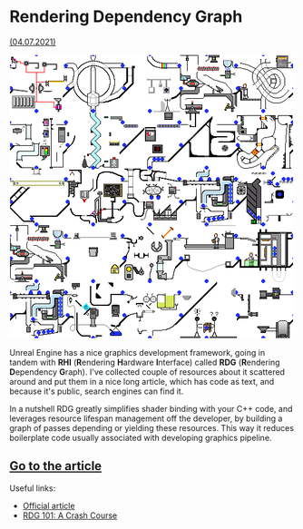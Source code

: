 <!-- {
    "desc": "Info about Rendering Dependency Graph"
} -->

# Rendering Dependency Graph
[(04.07.2021)](/c/log/rdg)

![md.parallax md.invert-desaturate md.not-in-article](../blue-marbles.gif)

Unreal Engine has a nice graphics development framework, going in tandem with **RHI** (**R**endering **H**ardware **I**nterface) called **RDG** (**R**endering **D**ependency **G**raph). I've collected couple of resources about it scattered around and put them in a nice long article, which has code as text, and because it's public, search engines can find it.

In a nutshell RDG greatly simplifies shader binding with your C++ code, and leverages resource lifespan management off the developer, by building a graph of passes depending or yielding these resources. This way it reduces boilerplate code usually associated with developing graphics pipeline.

## [Go to the article](/c/rdg)

Useful links:

* [Official article](https://docs.unrealengine.com/en-US/ProgrammingAndScripting/Rendering/RenderDependencyGraph/index.html)
* [RDG 101: A Crash Course](https://epicgames.ent.box.com/s/ul1h44ozs0t2850ug0hrohlzm53kxwrz)